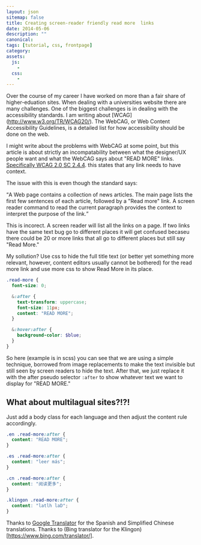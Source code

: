 ```yaml
---
layout: json
sitemap: false
title: Creating screen-reader friendly read more  links
date: 2014-05-06
description: ""
canonical:
tags: [tutorial, css, frontpage]
category:
assets:
  js:
    -
  css:
    -
---
```


Over the course of my career I have worked on more than a fair share of higher-eduation sites. When dealing with a universities website there are many challenges. One of the biggest challenges is in dealing with the accessibility standards. I am writing about [WCAG] (http://www.w3.org/TR/WCAG20/). The WebCAG, or Web Content Accessibility Guidelines, is a detailed list for how accessibility should be done on the web.

I might write about the problems with WebCAG at some point, but this article is about strictly an incompatability between what the designer/UX people want and what the WebCAG says about "READ MORE" links. [Specifically WCAG 2.0 SC 2.4.4](http://www.w3.org/TR/UNDERSTANDING-WCAG20/navigation-mechanisms-refs.html). this states that any link needs to have context.

The issue with this is even though the standard says:

<q>A Web page contains a collection of news articles. The main page lists the first few sentences of each article, followed by a "Read more" link. A screen reader command to read the current paragraph provides the context to interpret the purpose of the link.</q>

This is incorect. A screen reader will list all the links on a page. If two links have the same text bug go to different places it will get confused becaseu there could be 20 or more links that all go to different places but still say "Read More."

My sollution? Use css to hide the full title text (or better yet something more relevant, however, content editors usually cannot be bothered) for the read more link and use more css to show Read More in its place.

```scss
.read-more {
  font-size: 0;

  &:after {
    text-transform: uppercase;
    font-size: 11px;
    content: "READ MORE";
  }

  &:hover:after {
    background-color: $blue;
  }
}
```

So here (example is in scss) you can see that we are using a simple technique, borrowed from image replacements to make the text invisible but still seen by screen readers to hide the text. After that, we just replace it with the after pseudo selector ```:after``` to show whatever text we want to display for "READ MORE."

## What about multilagual sites?!?!

Just add a body class for each language and then adjust the content rule accordingly.

```css
.en .read-more:after {
  content: "READ MORE";
}

.es .read-more:after {
  content: "leer más";
}

.cn .read-more:after {
  content: "阅读更多";
}

.klingon .read-more:after {
  content: "latlh laD";
}
```

Thanks to [Google Translator](https://translate.google.com/) for the Spanish and Simplified Chinese translations. Thanks to (Bing translator for the Klingon)[https://www.bing.com/translator/].
